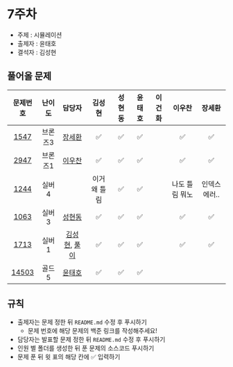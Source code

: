 # 7주차

- 주제 : 시뮬레이션
- 출제자 : 윤태호
- 결석자 : 김성현

## 풀어올 문제

|                    문제번호                    | 난이도  |                                                                담당자                                                                |    김성현    | 성현동 | 윤태호 | 이건화 | 이우찬 | 장세환 |
| :--------------------------------------------: | :-----: | :----------------------------------------------------------------------------------------------------------------------------------: | :----------: | :----: | :----: | :----: | :----: | :----: |
|  [1547](https://www.acmicpc.net/problem/1547)  | 브론즈3 |   <a href="https://github.com/SehwanChang">장세환</a>                                                                                   |      ✅      |   ✅   |   ✅   |        |   ✅   |    ✅    |
|  [2947](https://www.acmicpc.net/problem/2947)  | 브론즈1 |  <a href="https://github.com/wchan0409">이우찬</a>   |      ✅      |   ✅   |   ✅   |        |   ✅   |    ✅    |
|  [1244](https://www.acmicpc.net/problem/1244)  |  실버4  |                                                                                                                                      | 이거 왜 틀림 |   ✅   |   ✅   |        | 나도 틀림 뭐노 |   인덱스 에러..     |
|  [1063](https://www.acmicpc.net/problem/1063)  |  실버3  |                                         <a href="https://github.com/hyundongSung">성현동</a>                                         |      ✅      |   ✅   |   ✅   |        |   ✅   |   ✅     |
|  [1713](https://www.acmicpc.net/problem/1713)  |  실버1  | <a href="https://github.com/sunghyun1356">김성현</a>, <a href="https://www.notion.so/1713-206470312d144c748f6d1c1f6d1c3733">풀이</a> |      ✅      |   ✅   |   ✅   |        |   ✅   |   ✅     |
| [14503](https://www.acmicpc.net/problem/14503) |  골드5  |                                          <a href="https://github.com/taeho0888">윤태호</a>                                           |      ✅      |   ✅   |   ✅   |        |        |        |

<!-- 표 입력할 때 아래 거 참고!
[문제번호](https://www.acmicpc.net/problem/문제번호)
<a href="https://github.com/taeho0888">윤태호</a>
<a href="https://github.com/sunghyun1356">김성현</a>
<a href="https://github.com/hyundongSung">성현동</a>
<a href="https://github.com/wchan0409">이우찬</a>
<a href="https://github.com/SehwanChang">장세환</a>
<a href="https://github.com/Gunhot">이건화</a> -->

## 규칙

- 출제자는 문제 정한 뒤 `README.md` 수정 후 푸시하기
  - 문제 번호에 해당 문제의 백준 링크를 작성해주세요!
- 담당자는 발표할 문제 정한 뒤 `README.md` 수정 후 푸시하기
- 인원 별 폴더를 생성한 뒤 푼 문제의 소스코드 푸시하기
- 문제 푼 뒤 윗 표의 해당 칸에 ✅ 입력하기
